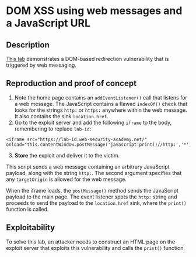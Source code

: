 # DOM XSS using web messages and a JavaScript URL

## Description

[This lab](https://portswigger.net/web-security/dom-based/controlling-the-web-message-source/lab-dom-xss-using-web-messages-and-a-javascript-url) demonstrates a DOM-based redirection vulnerability that is triggered by web messaging.

## Reproduction and proof of concept

1. Note the home page contains an `addEventListener()` call that listens for a web message. The JavaScript contains a flawed `indexOf()` check that looks for the strings `http:` or `https:` anywhere within the web message. It also contains the sink `location.href`.
2. Go to the exploit server and add the following `iframe` to the body, remembering to replace `lab-id`:

```text
<iframe src="https://lab-id.web-security-academy.net/" onload="this.contentWindow.postMessage('javascript:print()//http:','*')">
```
    
3. **Store** the exploit and deliver it to the victim.

This script sends a web message containing an arbitrary JavaScript payload, along with the string `http:`. The second argument specifies that any `targetOrigin` is allowed for the web message.

When the iframe loads, the `postMessage()` method sends the JavaScript payload to the main page. The event listener spots the `http:` string and proceeds to send the payload to the `location.href` sink, where the `print()` function is called.

## Exploitability

To solve this lab, an attacker needs to construct an HTML page on the exploit server that exploits this vulnerability and calls the `print()` function.
